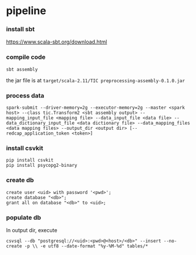 # pipeline

### install sbt

https://www.scala-sbt.org/download.html

### compile code
```
sbt assembly
```
the jar file is at `target/scala-2.11/TIC preprocessing-assembly-0.1.0.jar`

### process data

```
spark-submit --driver-memory=2g --executor-memory=2g --master <spark host> --class tic.Transform2 <sbt assembly output> --mapping_input_file <mapping file> --data_input_file <data file> --data_dictionary_input_file <data dictionary file> --data_mapping_files <data mapping files> --output_dir <output dir> [--redcap_application_token <token>]
```

### install csvkit

```
pip install csvkit
pip install psycopg2-binary
```

### create db

```
create user <uid> with password '<pwd>';
create database "<db>";
grant all on database "<db>" to <uid>;
```

### populate db
In output dir, execute

```
csvsql --db "postgresql://<uid>:<pwd>@<host>/<db>" --insert --no-create -p \\ -e utf8 --date-format "%y-%M-%d" tables/*
```


